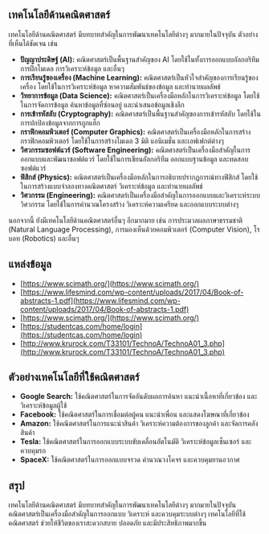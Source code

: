 ## เทคโนโลยีด้านคณิตศาสตร์

เทคโนโลยีด้านคณิตศาสตร์ มีบทบาทสำคัญในการพัฒนาเทคโนโลยีต่างๆ มากมายในปัจจุบัน ตัวอย่างที่เห็นได้ชัดเจน เช่น

* **ปัญญาประดิษฐ์ (AI):**  คณิตศาสตร์เป็นพื้นฐานสำคัญของ AI  โดยใช้ในทั้งการออกแบบอัลกอริทึม การฝึกโมเดล การวิเคราะห์ข้อมูล และอื่นๆ 
* **การเรียนรู้ของเครื่อง (Machine Learning):**  คณิตศาสตร์เป็นหัวใจสำคัญของการเรียนรู้ของเครื่อง  โดยใช้ในการวิเคราะห์ข้อมูล หาความสัมพันธ์ของข้อมูล และทำนายผลลัพธ์
* **วิทยาการข้อมูล (Data Science):**  คณิตศาสตร์เป็นเครื่องมือหลักในการวิเคราะห์ข้อมูล  โดยใช้ในการจัดการข้อมูล ค้นหาข้อมูลที่ซ่อนอยู่ และนำเสนอข้อมูลเชิงลึก
* **การเข้ารหัสลับ (Cryptography):**  คณิตศาสตร์เป็นพื้นฐานสำคัญของการเข้ารหัสลับ  โดยใช้ในการปกป้องข้อมูลจากการถูกแฮ็ก
* **กราฟิกคอมพิวเตอร์ (Computer Graphics):**  คณิตศาสตร์เป็นเครื่องมือหลักในการสร้างกราฟิกคอมพิวเตอร์  โดยใช้ในการสร้างโมเดล 3 มิติ แอนิเมชั่น และเอฟเฟกต์ต่างๆ
* **วิศวกรรมซอฟต์แวร์ (Software Engineering):**  คณิตศาสตร์เป็นเครื่องมือสำคัญในการออกแบบและพัฒนาซอฟต์แวร์  โดยใช้ในการเขียนอัลกอริทึม ออกแบบฐานข้อมูล และทดสอบซอฟต์แวร์
* **ฟิสิกส์ (Physics):**  คณิตศาสตร์เป็นเครื่องมือหลักในการอธิบายปรากฏการณ์ทางฟิสิกส์  โดยใช้ในการสร้างแบบจำลองทางคณิตศาสตร์ วิเคราะห์ข้อมูล และทำนายผลลัพธ์
* **วิศวกรรม (Engineering):**  คณิตศาสตร์เป็นเครื่องมือสำคัญในการออกแบบและวิเคราะห์ระบบวิศวกรรม  โดยใช้ในการคำนวณโครงสร้าง วิเคราะห์ความเครียด และออกแบบระบบต่างๆ

นอกจากนี้ ยังมีเทคโนโลยีด้านคณิตศาสตร์อื่นๆ อีกมากมาย เช่น การประมวลผลภาษาธรรมชาติ (Natural Language Processing), การมองเห็นด้วยคอมพิวเตอร์ (Computer Vision), โรบอท (Robotics) และอื่นๆ 

## แหล่งข้อมูล

* [https://www.scimath.org/](https://www.scimath.org/)
* [https://www.lifesmind.com/wp-content/uploads/2017/04/Book-of-abstracts-1.pdf](https://www.lifesmind.com/wp-content/uploads/2017/04/Book-of-abstracts-1.pdf)
* [https://www.scimath.org/](https://www.scimath.org/)
* [https://studentcas.com/home/login](https://studentcas.com/home/login)
* [http://www.krurock.com/T33101/TechnoA/TechnoA01_3.php](http://www.krurock.com/T33101/TechnoA/TechnoA01_3.php)

## ตัวอย่างเทคโนโลยีที่ใช้คณิตศาสตร์

* **Google Search:** ใช้คณิตศาสตร์ในการจัดอันดับผลการค้นหา แนะนำเนื้อหาที่เกี่ยวข้อง และวิเคราะห์ข้อมูลผู้ใช้
* **Facebook:** ใช้คณิตศาสตร์ในการเชื่อมต่อผู้คน แนะนำเพื่อน และแสดงโฆษณาที่เกี่ยวข้อง
* **Amazon:** ใช้คณิตศาสตร์ในการแนะนำสินค้า วิเคราะห์ความต้องการของลูกค้า และจัดการคลังสินค้า
* **Tesla:** ใช้คณิตศาสตร์ในการออกแบบระบบขับเคลื่อนอัตโนมัติ วิเคราะห์ข้อมูลเซ็นเซอร์ และควบคุมรถ
* **SpaceX:** ใช้คณิตศาสตร์ในการออกแบบจรวด คำนวณวงโคจร และควบคุมยานอวกาศ

## สรุป

เทคโนโลยีด้านคณิตศาสตร์ มีบทบาทสำคัญในการพัฒนาเทคโนโลยีต่างๆ มากมายในปัจจุบัน  คณิตศาสตร์เป็นเครื่องมือสำคัญในการออกแบบ วิเคราะห์ และควบคุมระบบต่างๆ  เทคโนโลยีที่ใช้คณิตศาสตร์ ช่วยให้ชีวิตของเราสะดวกสบาย ปลอดภัย และมีประสิทธิภาพมากขึ้น
